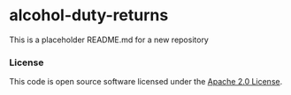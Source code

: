 # alcohol-duty-returns

This is a placeholder README.md for a new repository


### License

This code is open source software licensed under
the [Apache 2.0 License]("http://www.apache.org/licenses/LICENSE-2.0.html").